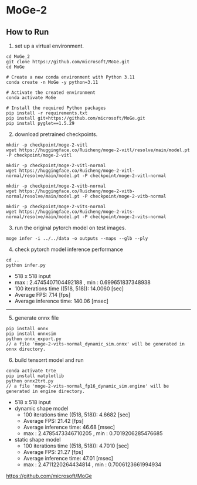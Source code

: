 # MoGe-2

## How to Run

1. set up a virtual environment.
```
cd MoGe_2
git clone https://github.com/microsoft/MoGe.git
cd MoGe

# Create a new conda environment with Python 3.11
conda create -n MoGe -y python=3.11

# Activate the created environment
conda activate MoGe

# Install the required Python packages
pip install -r requirements.txt 
pip install git+https://github.com/microsoft/MoGe.git
pip install pyglet==1.5.29
```

2. download pretrained checkpoints.
```
mkdir -p checkpoint/moge-2-vitl
wget https://huggingface.co/Ruicheng/moge-2-vitl/resolve/main/model.pt -P checkpoint/moge-2-vitl

mkdir -p checkpoint/moge-2-vitl-normal
wget https://huggingface.co/Ruicheng/moge-2-vitl-normal/resolve/main/model.pt -P checkpoint/moge-2-vitl-normal

mkdir -p checkpoint/moge-2-vitb-normal
wget https://huggingface.co/Ruicheng/moge-2-vitb-normal/resolve/main/model.pt -P checkpoint/moge-2-vitb-normal

mkdir -p checkpoint/moge-2-vits-normal
wget https://huggingface.co/Ruicheng/moge-2-vits-normal/resolve/main/model.pt -P checkpoint/moge-2-vits-normal
```

3. run the original pytorch model on test images.
```
moge infer -i ../../data -o outputs --maps --glb --ply

```

4. check pytorch model inference performance
```
cd ..
python infer.py
```
- 518 x 518 input
- max : 2.4745407104492188 , min : 0.699651837348938
- 100 iterations time ((518, 518)): 14.0060 [sec]
- Average FPS: 7.14 [fps]
- Average inference time: 140.06 [msec]
--------------------------------------------------------------------

5. generate onnx file

```
pip install onnx
pip install onnxsim
python onnx_export.py
// a file 'moge-2-vits-normal_dynamic_sim.onnx' will be generated in onnx directory.
```

6. build tensorrt model and run

```
conda activate trte
pip install matplotlib
python onnx2trt.py
// a file 'moge-2-vits-normal_fp16_dynamic_sim.engine' will be generated in engine directory.
```
- 518 x 518 input
- dynamic shape model
    - 100 iterations time ((518, 518)): 4.6682 [sec]
    - Average FPS: 21.42 [fps]
    - Average inference time: 46.68 [msec]
    - max : 2.4785473346710205 , min : 0.7019206285476685
- static shape model
    - 100 iterations time ((518, 518)): 4.7010 [sec]
    - Average FPS: 21.27 [fps]
    - Average inference time: 47.01 [msec]
    - max : 2.4711220264434814 , min : 0.7006123661994934

https://github.com/microsoft/MoGe